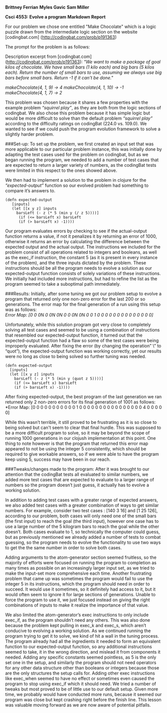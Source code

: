 **Brittney Ferrian**
**Myles Gavic**
**Sam Miller**

**Csci 4553: Evolve a program**
**Markdown Report**

For our problem we chose one entitled "Make Chocolate" which is a logic puzzle drawn from the intermediate logic section on the website [codingbat.com]
(http://codingbat.com/prob/p191363)

The prompt for the problem is as follows:

Description excerpt from [codingbat.com] (http://codingbat.com/prob/p191363):
*"We want to make a package of goal kilos of chocolate. We have small bars (1 kilo each) and big* 
*bars (5 kilos each). Return the number of small bars to use, assuming we always use big bars* 
*before small bars. Return -1 if it can't be done."*

*makeChocolate(4, 1, 9) → 4*
*makeChocolate(4, 1, 10) → -1*
*makeChocolate(4, 1, 7) → 2*

This problem was chosen because it shares a few properties with the example problem
*“squirrel play”*, as they are both from the logic sections of codingbat.  We also 
chose this problem because it has simple logic but would be more difficult to solve 
than the default problem *“squirrel play”* according to the difficulty ratings on codingBat (224.0 vs. 109.0). 
We wanted to see if we could push the program evolution framework to solve a slightly harder problem.

###Set-up:
To set up the problem, we first created an input set that was more applicable to our particular problem instance, 
this was initially done by adapting the test cases used for the problem on codingbat, but as we began running 
the program, we needed to add a number of test cases that are expected to return a larger 
variety of numbers, as the codingBat tests were limited in this respect to the ones showed above.

We then had to implement a solution to the problem in clojure for the *“expected-output”* function 
so our evolved problem had something to compare it’s answers to.
```
(defn expected-output
   [inputs]
   (let [[x y z] inputs
     barsLeft (- z (* 5 (min y (/ z 5))))]
      (if (<= barsLeft x) barsLeft
      (if (> barsLeft x) -1))))
```  
Our program evaluates errors by checking to see if the actual-output function returns a value, if not it penalizes it by returning an error of 1000, otherwise it
returns an error by calculating the difference between the expected output and the actual output. The instructions we included for the problem consist of all 
operations related to integers and booleans, as well as the exec_if instruction, the constant 5 (as it is present in every instance of the problem), and the three 
inputs dictated by the problem. These instructions should be all the program needs to evolve a solution as our expected-output function consists of solely variations 
of these instructions. We initially had included more instructions, but had to refine the list as the program seemed to take a suboptimal path immediately.

 
###Results:
Initially, after some tuning we got our problem setup to evolve a program that returned only 
one non-zero error for the last 200 or so generations. The error map for the final generation of
a run using this setup was as follows:	
*Error Map: [0 0 0N 0 0N 0N 0 0 0N 0N 0 0 1 0 0 0 0 0 0 0 0 0 0 0 0 0 0]* 

Unfortunately, while this solution program got very close to completely solving all test
cases and seemed to be using a combination of instructions that resembled our 
expected-output function, it turned out that the expected-output function had a flaw so
some of the test cases were being improperly evaluated. After fixing the error (by changing 
the operation” \” to “quot”), the expected-output function was working correctly, yet our 
results were no long as close to being solved so further tuning was needed.
```
(defn expected-output
  [inputs]
  (let [[x y z] inputs
    barsLeft (- z (* 5 (min y (quot z 5))))]
    (if (<= barsLeft x) barsLeft
    (if (> barsLeft x) -1))))
```
After fixing expected-output, the best program of the last generation we ran returned only 2 non-zero 
errors for its final generation of 1001 as follows:										
*Error Map: [0 0 0 0 0 0 0 0 0 0 0 1 0 0 0 0 0 0 0 0 0 0 0 0 0 0 0 0 4 0 0 0 0 0]

While this wasn’t terrible, it still proved to be frustrating as it is so close to being solved but can't 
seem to clear that final hurdle. This was supposed to be a more difficult program to solve, so it may
be beyond the scope of running 1000 generations in our clojush implementation at this point. 
One thing to note however is that the program that returned this error map appeared to not 
be using the integer 5 consistently, which should be required to give workable answers, so if we were 
able to have the program keep using 5, success may have been in our reach.


###Tweaks/changes made to the program:
After it was brought to our attention that the codingBat tests all evaluated to similar 
numbers, we added more test cases that are expected to evaluate to a larger range of 
numbers so the program doesn’t just guess, it actually has to evolve a working solution.

In addition to adding test cases with a greater range of expected answers, we also added 
test cases with a greater combination of ways to get similar numbers. For example, 
consider two test cases : [140 3 16] and [1 25 126], according to our problem, both cases 
will only need one of the small bars (the first input) to reach the goal (the third input), 
however one case has to use a large number of the 5 kilogram bars to reach the goal 
while the other doesn’t. Both cases evaluate to 1, so technically the computer could guess, 
but as previously mentioned we already added a number of tests to combat guessing, so
the program needs to evolve the functionality to use two ways to get the the same number 
in order to solve both cases.

Adding arguments to the atom-generator section seemed fruitless, so the majority of efforts were focused on running the program to completion as many times as possible
on an increasingly larger input set, as we tried to make the input-set more comprehensive each time. Another frustrating problem that came up was sometimes the program 
would fail to use the integer 5 in its instructions, which the program should need in order to succeed. It would use it sometimes, so it definitely had access to it, 
but it would often seem to ignore it for large sections of generations. Unable to force the program to use it, we just focused instead on giving the right combinations
of inputs to make it realize the importance of that value.

We also limited the atom-generator’s exec instructions to only include exec_if, as the program shouldn’t need any others. This was also done because the problem
kept pulling in exec_k and exec_s, which aren’t conducive to evolving a working solution. As we continued running the program trying to get it to solve, we kind of hit 
a wall in the tuning process. The program already had all the ingredients it needed to form an equivalent function to our expected-output function, so any additional
instructions seemed to take, it in the wrong direction, and mislead it from components it needed. Adding any specific constants seemed pointless, as 5 is the only set one
in the setup, and similarly the program should not need operators for any other data structure other than booleans or integers because those are the only structures the 
setup calls for. Adding other exec instructions like exec_when seemed to have no effect or sometimes even caused the program to stop using exec_if which it should need. 
We tried a number of tweaks but most proved to be of little use to our default setup. Given more time, we probably would have conducted more runs, because it seemed our 
program was close but kept crashing right before the finish line. This lesson was valuable moving forward as we are now aware of potential pitfalls.
